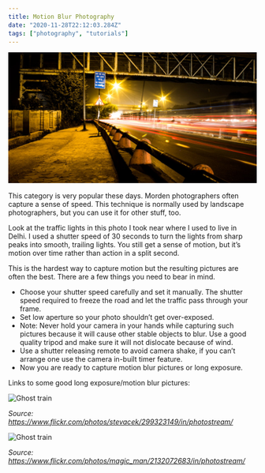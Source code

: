 ```yaml
---
title: Motion Blur Photography
date: "2020-11-28T22:12:03.284Z"
tags: ["photography", "tutorials"]
---
```

![Motion Photo](./motion-photo.jpeg)

This category is very popular these days. Morden photographers often capture a sense of speed. This technique is normally used by landscape photographers, but you can use it for other stuff, too.

Look at the traffic lights in this photo I took near where I used to live in Delhi. I used a shutter speed of 30 seconds to turn the lights from sharp peaks into smooth, trailing lights. You still get a sense of motion, but it’s motion over time rather than action in a split second.

This is the hardest way to capture motion but the resulting pictures are often the best. There are a few things you need to bear in mind.

- Choose your shutter speed carefully and set it manually. The shutter speed required to freeze the road and let the traffic pass through your frame.
- Set low aperture so your photo shouldn’t get over-exposed.
- Note: Never hold your camera in your hands while capturing such pictures because it will cause other stable objects to blur. Use a good quality tripod and make sure it will not dislocate because of wind.
- Use a shutter releasing remote to avoid camera shake, if you can’t arrange one use the camera in-built timer feature.
- Now you are ready to capture motion blur pictures or long exposure.

Links to some good long exposure/motion blur pictures:

![Ghost train](https://live.staticflickr.com/107/299323149_9212c7078f_z.jpg)

*Source: https://www.flickr.com/photos/stevacek/299323149/in/photostream/*

![Ghost train](https://live.staticflickr.com/2273/2132072683_b6e2ebd29c_z.jpg)

*Source: https://www.flickr.com/photos/magic_man/2132072683/in/photostream/*